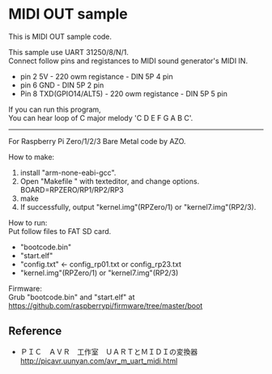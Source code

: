 MIDI OUT sample
===============

This is MIDI OUT sample code.  

This sample use UART 31250/8/N/1.  
Connect follow pins and registances to MIDI sound generator's MIDI IN.  
* pin 2 5V - 220 owm registance - DIN 5P 4 pin  
* pin 6 GND - DIN 5P 2 pin  
* Pin 8 TXD(GPIO14/ALT5) - 220 owm registance - DIN 5P 5 pin  

If you can run this program,  
You can hear loop of C major melody 'C D E F G A B C'.  

-----

For Raspberry Pi Zero/1/2/3 Bare Metal code by AZO.  

How to make:  
1. install "arm-none-eabi-gcc".  
2. Open "Makefile " with texteditor, and change options.  
BOARD=RPZERO/RP1/RP2/RP3  
3. make  
4. If successfully, output "kernel.img"(RPZero/1) or "kernel7.img"(RP2/3).  

How to run:  
Put follow files to FAT SD card.  
* "bootcode.bin"  
* "start.elf"  
* "config.txt" &lt;- config_rp01.txt or config_rp23.txt  
* "kernel.img"(RPZero/1) or "kernel7.img"(RP2/3)  

Firmware:  
Grub "bootcode.bin" and "start.elf" at  
https://github.com/raspberrypi/firmware/tree/master/boot  

Reference
---------
- ＰＩＣ　ＡＶＲ　工作室　ＵＡＲＴとＭＩＤＩの変換器 http://picavr.uunyan.com/avr_m_uart_midi.html  

